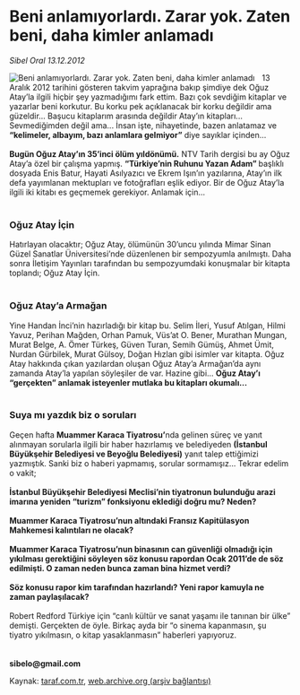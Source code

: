 # Beni anlamıyorlardı. Zarar yok. Zaten beni, daha kimler anlamadı

*Sibel Oral 13.12.2012*

<div class="yazi"><img align="left" alt="Beni anlamıyorlardı. Zarar yok. Zaten beni, daha kimler anlamadı" border="0" src="http://www.taraf.com.tr/fotoraflar/makaleler/beni-anlamiyorlardi-zarar-yok-zaten-beni-daha_9126_orijinal.jpg" style="border-right-width:10px; border-color:#FFFFFF"/>13 Aralık 2012 tarihini gösteren takvim yaprağına bakıp şimdiye dek Oğuz Atay’la ilgili hiçbir şey yazmadığımı fark ettim. Bazı çok sevdiğim kitaplar ve yazarlar beni korkutur. Bu korku pek açıklanacak bir korku değildir ama güzeldir... Başucu kitaplarım arasında değildir Atay’ın kitapları... Sevmediğimden değil ama... İnsan işte, nihayetinde, bazen anlatamaz ve <strong>“kelimeler, albayım, bazı anlamlara gelmiyor”</strong> diye sayıklar içinden...<br/><br/><strong>Bugün Oğuz Atay’ın 35’inci ölüm yıldönümü.</strong> NTV Tarih dergisi bu ay Oğuz Atay’a özel bir çalışma yapmış. <strong>“Türkiye’nin Ruhunu Yazan Adam” </strong>başlıklı dosyada Enis Batur, Hayati Asılyazıcı ve Ekrem Işın’ın yazılarına, Atay’ın ilk defa yayımlanan mektupları ve fotoğrafları eşlik ediyor. Bir de Oğuz Atay’la ilgili iki kitabı es geçmemek gerekiyor. Anlamak için...<br/><br/>
<h3>Oğuz Atay İçin</h3>Hatırlayan olacaktır; Oğuz Atay, ölümünün 30’uncu yılında Mimar Sinan Güzel Sanatlar Üniversitesi’nde düzenlenen bir sempozyumla anılmıştı. Daha sonra İletişim Yayınları tarafından bu sempozyumdaki konuşmalar bir kitapta toplandı; Oğuz Atay İçin.<br/><br/>
<h3>Oğuz Atay’a Armağan</h3>Yine Handan İnci’nin hazırladığı bir kitap bu. Selim İleri, Yusuf Atılgan, Hilmi Yavuz, Perihan Mağden, Orhan Pamuk, Vüs’at O. Bener, Murathan Mungan, Murat Belge, A. Ömer Türkeş, Güven Turan, Semih Gümüş, Ahmet Ümit, Nurdan Gürbilek, Murat Gülsoy, Doğan Hızlan gibi isimler var kitapta. Oğuz Atay hakkında çıkan yazılardan oluşan Oğuz Atay’a Armağan’da aynı zamanda Atay’la yapılan söyleşiler de var. Hazine gibi... <strong>Oğuz Atay’ı “gerçekten” anlamak isteyenler mutlaka bu kitapları okumalı...<br/></strong><br/>
<h3>Suya mı yazdık biz o soruları</h3>Geçen hafta <strong>Muammer Karaca Tiyatrosu’</strong>nda gelinen süreç ve yanıt alınmayan sorularla ilgili bir haber hazırlamış ve belediyeden <strong>(İstanbul Büyükşehir Belediyesi ve Beyoğlu Belediyesi)</strong> yanıt talep ettiğimizi yazmıştık. Sanki biz o haberi yapmamış, sorular sormamışız... Tekrar edelim o vakit;<br/><br/><strong>İstanbul Büyükşehir Belediyesi Meclisi’nin tiyatronun bulunduğu arazi imarına yeniden “turizm” fonksiyonu eklediği doğru mu? Neden?<br/></strong><br/><strong>Muammer Karaca Tiyatrosu’nun altındaki Fransız Kapitülasyon Mahkemesi kalıntıları ne olacak?<br/></strong><br/><strong>Muammer Karaca Tiyatrosu’nun binasının can güvenliği olmadığı için yıkılması gerektiğini söyleyen söz konusu rapordan Ocak 2011’de de söz edilmişti. O zaman neden bunca zaman bina hizmet verdi?<br/></strong><br/><strong>Söz konusu rapor kim tarafından hazırlandı? Yeni rapor kamuyla ne zaman paylaşılacak?<br/></strong><br/>Robert Redford Türkiye için “canlı kültür ve sanat yaşamı ile tanınan bir ülke” demişti. Gerçekten de öyle. Birkaç ayda bir “o sinema kapanmasın, şu tiyatro yıkılmasın, o kitap yasaklanmasın” haberleri yapıyoruz.<br/><br/><br/><strong>sibelo@gmail.com<br/></strong>
</div>

Kaynak: [taraf.com.tr](http://www.taraf.com.tr/sibel-oral/makale-beni-anlamiyorlardi-zarar-yok-zaten-beni-daha.htm), [web.archive.org (arşiv bağlantısı)](http://web.archive.org/web/20131107124106/http://www.taraf.com.tr/sibel-oral/makale-beni-anlamiyorlardi-zarar-yok-zaten-beni-daha.htm)
